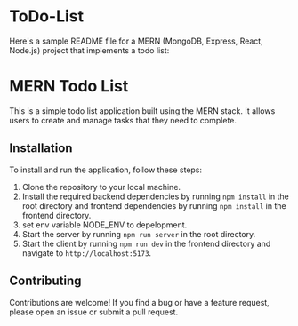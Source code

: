 # ToDo-List
Here's a sample README file for a MERN (MongoDB, Express, React, Node.js) project that implements a todo list:

# MERN Todo List

This is a simple todo list application built using the MERN stack. It allows users to create and manage tasks that they need to complete.

## Installation

To install and run the application, follow these steps:

1. Clone the repository to your local machine.
2. Install the required backend dependencies by running `npm install` in the root directory and frontend dependencies by running `npm install` in the frontend directory.
3. set env variable NODE_ENV to depelopment.
4. Start the server by running `npm run server` in the root directory.
5. Start the client by running `npm run dev` in the frontend directory and navigate to  `http://localhost:5173`.

## Contributing

Contributions are welcome! If you find a bug or have a feature request, please open an issue or submit a pull request.
